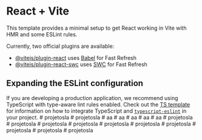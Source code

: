 # React + Vite

This template provides a minimal setup to get React working in Vite with HMR and some ESLint rules.

Currently, two official plugins are available:

- [@vitejs/plugin-react](https://github.com/vitejs/vite-plugin-react/blob/main/packages/plugin-react) uses [Babel](https://babeljs.io/) for Fast Refresh
- [@vitejs/plugin-react-swc](https://github.com/vitejs/vite-plugin-react/blob/main/packages/plugin-react-swc) uses [SWC](https://swc.rs/) for Fast Refresh

## Expanding the ESLint configuration

If you are developing a production application, we recommend using TypeScript with type-aware lint rules enabled. Check out the [TS template](https://github.com/vitejs/vite/tree/main/packages/create-vite/template-react-ts) for information on how to integrate TypeScript and [`typescript-eslint`](https://typescript-eslint.io) in your project.
#   p r o j e t o s l a  
 #   p r o j e t o s l a  
 #   a a  
 #   a a  
 #   a a  
 #   a a  
 #   a a  
 #   p r o j e t o s l a  
 #   p r o j e t o s l a  
 #   p r o j e t o s l a  
 #   p r o j e t o s l a  
 #   p r o j e t o s l a  
 #   p r o j e t o s l a  
 #   p r o j e t o s l a  
 #   p r o j e t o s l a  
 #   p r o j e t o s l a  
 #   p r o j e t o s l a  
 